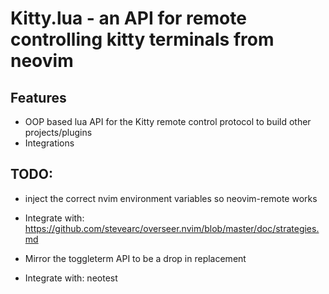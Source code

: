 # Kitty.lua - an API for remote controlling kitty terminals from neovim

## Features

- OOP based lua API for the Kitty remote control protocol to build other projects/plugins
- Integrations

## TODO:

- inject the correct nvim environment variables so neovim-remote works

- Integrate with: https://github.com/stevearc/overseer.nvim/blob/master/doc/strategies.md

- Mirror the toggleterm API to be a drop in replacement

- Integrate with: neotest
